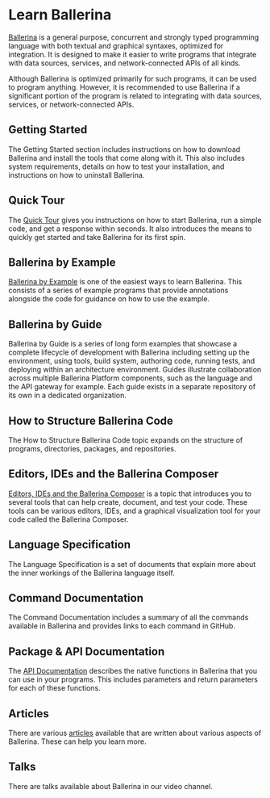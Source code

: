 # Learn Ballerina

[Ballerina](http://ballerina.io) is a general purpose, concurrent and strongly typed programming language with both textual and graphical syntaxes, optimized for integration. It is designed to make it easier to write programs that integrate with data sources, services, and network-connected APIs of all kinds. 

Although Ballerina is optimized primarily for such programs, it can be used to program anything. However, it is recommended to use Ballerina if a significant portion of the program is related to integrating with data sources, services, or network-connected APIs.

## Getting Started

The Getting Started section includes instructions on how to download Ballerina and install the tools that come along with it. This also includes system requirements, details on how to test your installation, and instructions on how to uninstall Ballerina.

## Quick Tour

The [Quick Tour](https://github.com/ballerina-lang/ballerina/blob/master/docs/quick-tour.md) gives you instructions on how to start Ballerina, run a simple code, and get a response within seconds. It also introduces the means to quickly get started and take Ballerina for its first spin.

## Ballerina by Example

[Ballerina by Example](https://ballerinalang.org/docs/by-example/) is one of the easiest ways to learn Ballerina. This consists of a series of example programs that provide annotations alongside the code for guidance on how to use the example.

## Ballerina by Guide

Ballerina by Guide is a series of long form examples that showcase a complete lifecycle of development with Ballerina including setting up the environment, using tools, build system, authoring code, running tests, and deploying within an architecture environment. Guides illustrate collaboration across multiple Ballerina Platform components, such as the language and the API gateway for example. Each guide exists in a separate repository of its own in a dedicated organization.

## How to Structure Ballerina Code

The How to Structure Ballerina Code topic expands on the structure of programs, directories, packages, and repositories.

## Editors, IDEs and the Ballerina Composer

[Editors, IDEs and the Ballerina Composer](https://github.com/ballerina-lang/ballerina/blob/master/docs/tools-ides-ballerina-composer.md) is a topic that introduces you to several tools that can help create, document, and test your code. These tools can be various editors, IDEs, and a graphical visualization tool for your code called the Ballerina Composer.

## Language Specification

The Language Specification is a set of documents that explain more about the inner workings of the Ballerina language itself.  

## Command Documentation

The Command Documentation includes a summary of all the commands available in Ballerina and provides links to each command in GitHub.

## Package & API Documentation

The [API Documentation](https://ballerinalang.org/docs/api/0.964.0/) describes the native functions in Ballerina that you can use in your programs. This includes parameters and return parameters for each of these functions.

## Articles 

There are various [articles](https://medium.com/@ballerinalang) available that are written about various aspects of Ballerina. These can help you learn more.

## Talks 

There are talks available about Ballerina in our video channel.

